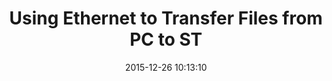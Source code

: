 ---
layout: post
title: Using Ethernet to Transfer Files from PC to ST
date: '2015-12-26 10:13:10'
categories: transferring_files_from_pc_to_st
---